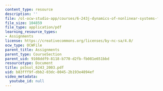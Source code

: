 ```yaml
---
content_type: resource
description: ''
file: /ol-ocw-studio-app/courses/6-243j-dynamics-of-nonlinear-systems-fall-2003/b83fff9fdbb203dc80452b193e4894ef_ps5sol_6243_2003.pdf
file_size: 104859
file_type: application/pdf
learning_resource_types:
- Assignments
license: https://creativecommons.org/licenses/by-nc-sa/4.0/
ocw_type: OCWFile
parent_title: Assignments
parent_type: CourseSection
parent_uid: 9108ddf9-8118-b770-d2fb-fb081e651bbd
resourcetype: Document
title: ps5sol_6243_2003.pdf
uid: b83fff9f-dbb2-03dc-8045-2b193e4894ef
video_metadata:
  youtube_id: null
---
```

